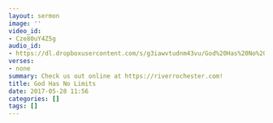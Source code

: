```yaml
---
layout: sermon
image: ''
video_id:
- Cze80uY4Z5g
audio_id:
- https://dl.dropboxusercontent.com/s/g3iawvtudnm43vu/God%20Has%20No%20Limits.mp3?dl=0
verses:
- none
summary: Check us out online at https://riverrochester.com!
title: God Has No Limits
date: 2017-05-28 11:56
categories: []
tags: []
---
```

